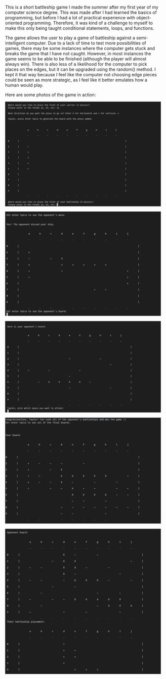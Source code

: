 This is a short battleship game I made the summer after my first year of my computer science degree. This was made after I had learned the basics of programming, but before I had a lot of practical experience with object-oriented programming. Therefore, it was kind of a challenge to myself to make this only being taught conditional statements, loops, and functions. 

The game allows the user to play a game of battleship against a semi-intelligent computer. Due to a lack of time to test more possibilities of games, there may be some instances where the computer gets stuck and breaks the game that I have not caught. However, in most instances the game seems to be able to be finished (although the player will almost always win). There is also less of a likelihood for the computer to pick places on the edges, but it can be upgraded using the random() method. I kept it that way because I feel like the computer not choosing edge pieces could be seen as more strategic, as I feel like it better emulates how a human would play.

Here are some photos of the game in action: 

![Alt text](https://github.com/Taylor-Girard/Battleship/blob/main/images/Battleship1.PNG)

![Alt text](https://github.com/Taylor-Girard/Battleship/blob/main/images/Battleship2.PNG)

![Alt text](https://github.com/Taylor-Girard/Battleship/blob/main/images/Battleship3.PNG)

![Alt text](https://github.com/Taylor-Girard/Battleship/blob/main/images/Battleship4.PNG)

![Alt text](https://github.com/Taylor-Girard/Battleship/blob/main/images/Battleship5.PNG)


